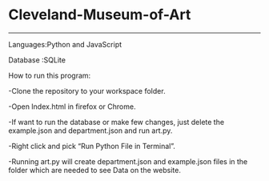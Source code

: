 # Cleveland-Museum-of-Art
*******************************************
Languages:Python and JavaScript

Database :SQLite

How to run this program:

-Clone the repository to your workspace folder.

-Open Index.html in firefox or Chrome.

-If want to run the database or make few changes, just delete the example.json and department.json and run art.py. 

-Right click and pick “Run Python File in Terminal”.

-Running art.py will create department.json and example.json files in the folder which are needed to see Data on the website.
